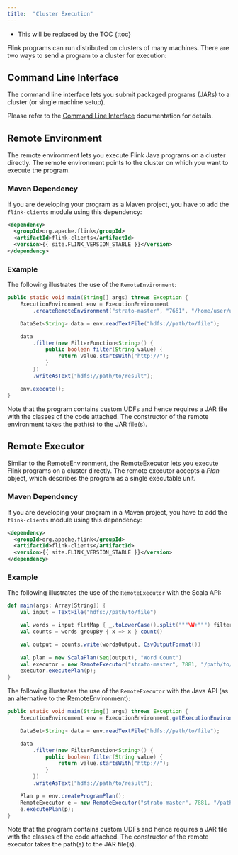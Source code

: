 ```yaml
---
title:  "Cluster Execution"
---
```


* This will be replaced by the TOC
{:toc}

Flink programs can run distributed on clusters of many machines. There
are two ways to send a program to a cluster for execution:

## Command Line Interface

The command line interface lets you submit packaged programs (JARs) to a cluster
(or single machine setup).

Please refer to the [Command Line Interface](cli.html) documentation for
details.

## Remote Environment

The remote environment lets you execute Flink Java programs on a cluster
directly. The remote environment points to the cluster on which you want to
execute the program.

### Maven Dependency

If you are developing your program as a Maven project, you have to add the
`flink-clients` module using this dependency:

~~~xml
<dependency>
  <groupId>org.apache.flink</groupId>
  <artifactId>flink-clients</artifactId>
  <version>{{ site.FLINK_VERSION_STABLE }}</version>
</dependency>
~~~

### Example

The following illustrates the use of the `RemoteEnvironment`:

~~~java
public static void main(String[] args) throws Exception {
    ExecutionEnvironment env = ExecutionEnvironment
        .createRemoteEnvironment("strato-master", "7661", "/home/user/udfs.jar");

    DataSet<String> data = env.readTextFile("hdfs://path/to/file");

    data
        .filter(new FilterFunction<String>() {
            public boolean filter(String value) {
                return value.startsWith("http://");
            }
        })
        .writeAsText("hdfs://path/to/result");

    env.execute();
}
~~~

Note that the program contains custom UDFs and hence requires a JAR file with
the classes of the code attached. The constructor of the remote environment
takes the path(s) to the JAR file(s).

## Remote Executor

Similar to the RemoteEnvironment, the RemoteExecutor lets you execute
Flink programs on a cluster directly. The remote executor accepts a
*Plan* object, which describes the program as a single executable unit.

### Maven Dependency

If you are developing your program in a Maven project, you have to add the
`flink-clients` module using this dependency:

~~~xml
<dependency>
  <groupId>org.apache.flink</groupId>
  <artifactId>flink-clients</artifactId>
  <version>{{ site.FLINK_VERSION_STABLE }}</version>
</dependency>
~~~

### Example

The following illustrates the use of the `RemoteExecutor` with the Scala API:

~~~scala
def main(args: Array[String]) {
    val input = TextFile("hdfs://path/to/file")

    val words = input flatMap { _.toLowerCase().split("""\W+""") filter { _ != "" } }
    val counts = words groupBy { x => x } count()

    val output = counts.write(wordsOutput, CsvOutputFormat())
  
    val plan = new ScalaPlan(Seq(output), "Word Count")
    val executor = new RemoteExecutor("strato-master", 7881, "/path/to/jarfile.jar")
    executor.executePlan(p);
}
~~~

The following illustrates the use of the `RemoteExecutor` with the Java API (as
an alternative to the RemoteEnvironment):

~~~java
public static void main(String[] args) throws Exception {
    ExecutionEnvironment env = ExecutionEnvironment.getExecutionEnvironment();

    DataSet<String> data = env.readTextFile("hdfs://path/to/file");

    data
        .filter(new FilterFunction<String>() {
            public boolean filter(String value) {
                return value.startsWith("http://");
            }
        })
        .writeAsText("hdfs://path/to/result");

    Plan p = env.createProgramPlan();
    RemoteExecutor e = new RemoteExecutor("strato-master", 7881, "/path/to/jarfile.jar");
    e.executePlan(p);
}
~~~

Note that the program contains custom UDFs and hence requires a JAR file with
the classes of the code attached. The constructor of the remote executor takes
the path(s) to the JAR file(s).
